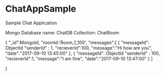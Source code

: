 # ChatAppSample
Sample Chat Application

Mongo Database name: ChatDB
Collection: ChatRoom

{
"_id":MongoId,
"roomId:'Room_1_100',
"messages":[
{
"messageId": ObjectId
"senderId" : 1,
"recieverId":100,
"message":"Hi how are you",
"date":"2017-09-10 13:45:00"
},
{
"messageId": ObjectId
"senderId" : 100,
"recieverId":1,
"message":"I am fine",
"date":"2017-09-10 13:47:00"
}
]

}
